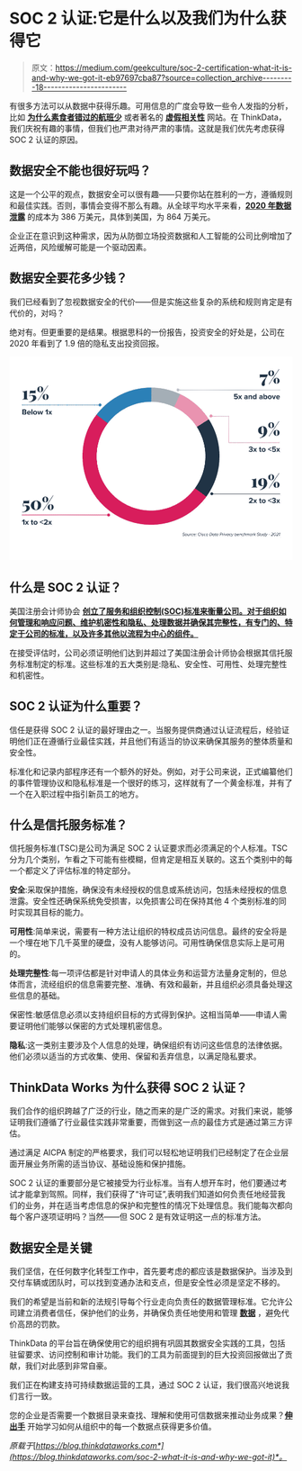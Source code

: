 # SOC 2 认证:它是什么以及我们为什么获得它

> 原文：<https://medium.com/geekculture/soc-2-certification-what-it-is-and-why-we-got-it-eb97697cba87?source=collection_archive---------18----------------------->

有很多方法可以从数据中获得乐趣。可用信息的广度会导致一些令人发指的分析，比如 [**为什么素食者错过的航班少**](https://www.youtube.com/watch?v=NOrZ-uuBkbA) 或者著名的 [**虚假相关性**](http://www.tylervigen.com/spurious-correlations) 网站。在 ThinkData，我们庆祝有趣的事情，但我们也严肃对待严肃的事情。这就是我们优先考虑获得 SOC 2 认证的原因。

## 数据安全不能也很好玩吗？

这是一个公平的观点，数据安全可以很有趣——只要你站在胜利的一方，遵循规则和最佳实践。否则，事情会变得不那么有趣。从全球平均水平来看，[**2020 年数据泄露**](https://www.ibm.com/security/digital-assets/cost-data-breach-report/#/) 的成本为 386 万美元，具体到美国，为 864 万美元。

企业正在意识到这种需求，因为从防御立场投资数据和人工智能的公司比例增加了近两倍，风险缓解可能是一个驱动因素。

## 数据安全要花多少钱？

我们已经看到了忽视数据安全的代价——但是实施这些复杂的系统和规则肯定是有代价的，对吗？

绝对有。但更重要的是结果。根据思科的一份报告，投资安全的好处是，公司在 2020 年看到了 1.9 倍的隐私支出投资回报。

![](img/dbf216774bb6702696321db6a230331b.png)

## 什么是 SOC 2 认证？

美国注册会计师协会 [**创立了服务和组织控制(SOC)标准来衡量公司。对于组织如何管理和响应问题、维护机密性和隐私、处理数据并确保其完整性，有专门的、特定于公司的标准，以及许多其他以流程为中心的组件。**](https://www.aicpa.org/)

在接受评估时，公司必须证明他们达到并超过了美国注册会计师协会根据其信托服务标准制定的标准。这些标准的五大类别是:隐私、安全性、可用性、处理完整性和机密性。

## SOC 2 认证为什么重要？

信任是获得 SOC 2 认证的最好理由之一。当服务提供商通过认证流程后，经验证明他们正在遵循行业最佳实践，并且他们有适当的协议来确保其服务的整体质量和安全性。

标准化和记录内部程序还有一个额外的好处。例如，对于公司来说，正式编纂他们的事件管理协议和隐私标准是一个很好的练习，这样就有了一个黄金标准，并有了一个在入职过程中指引新员工的地方。

## 什么是信托服务标准？

信托服务标准(TSC)是公司为满足 SOC 2 认证要求而必须满足的个人标准。TSC 分为几个类别，乍看之下可能有些模糊，但肯定是相互关联的。这五个类别中的每一个都定义了评估标准的特定部分。

**安全**:采取保护措施，确保没有未经授权的信息或系统访问，包括未经授权的信息泄露。安全性还确保系统免受损害，以免损害公司在保持其他 4 个类别标准的同时实现其目标的能力。

**可用性**:简单来说，需要有一种方法让组织的特权成员访问信息。最终的安全将是一个埋在地下几千英里的硬盘，没有人能够访问。可用性确保信息实际上是可用的。

**处理完整性**:每一项评估都是针对申请人的具体业务和运营方法量身定制的，但总体而言，流经组织的信息需要完整、准确、有效和最新，并且组织必须具备处理这些信息的基础。

保密性:敏感信息必须以支持组织目标的方式得到保护。这相当简单——申请人需要证明他们能够以保密的方式处理机密信息。

**隐私**:这一类别主要涉及个人信息的处理，确保组织有访问这些信息的法律依据。他们必须以适当的方式收集、使用、保留和丢弃信息，以满足隐私要求。

## ThinkData Works 为什么获得 SOC 2 认证？

我们合作的组织跨越了广泛的行业，随之而来的是广泛的需求。对我们来说，能够证明我们遵循了行业最佳实践非常重要，而做到这一点的最佳方式是通过第三方评估。

通过满足 AICPA 制定的严格要求，我们可以轻松地证明我们已经制定了在企业层面开展业务所需的适当协议、基础设施和保护措施。

SOC 2 认证的重要部分是它被接受为行业标准。当有人想开车时，他们要通过考试才能拿到驾照。同样，我们获得了“许可证”,表明我们知道如何负责任地经营我们的业务，并在适当考虑信息的保护和完整性的情况下处理信息。我们能每次都向每个客户逐项证明吗？当然——但 SOC 2 是有效证明这一点的标准方法。

## 数据安全是关键

我们坚信，在任何数字化转型工作中，首先要考虑的都应该是数据保护。当涉及到交付车辆或团队时，可以找到变通办法和支点，但是安全性必须是坚定不移的。

我们的希望是当前和新的法规引导每个行业走向负责任的数据管理标准。它允许公司建立消费者信任，保护他们的业务，并确保负责任地使用和管理 [**数据**](https://blog.thinkdataworks.com/data-governance-the-next-big-thing-in-business-strategy) ，避免代价高昂的罚款。

ThinkData 的平台旨在确保使用它的组织拥有巩固其数据安全实践的工具，包括驻留要求、访问控制和审计功能。我们的工具为前面提到的巨大投资回报做出了贡献，我们对此感到非常自豪。

我们正在构建支持可持续数据运营的工具，通过 SOC 2 认证，我们很高兴地说我们言行一致。

您的企业是否需要一个数据目录来查找、理解和使用可信数据来推动业务成果？[**伸出手**](https://www.thinkdataworks.com/contact) 开始学习如何从组织中的每一个数据点获得更多价值。

*原载于*[*https://blog.thinkdataworks.com*](https://blog.thinkdataworks.com/soc-2-what-it-is-and-why-we-got-it)*。*